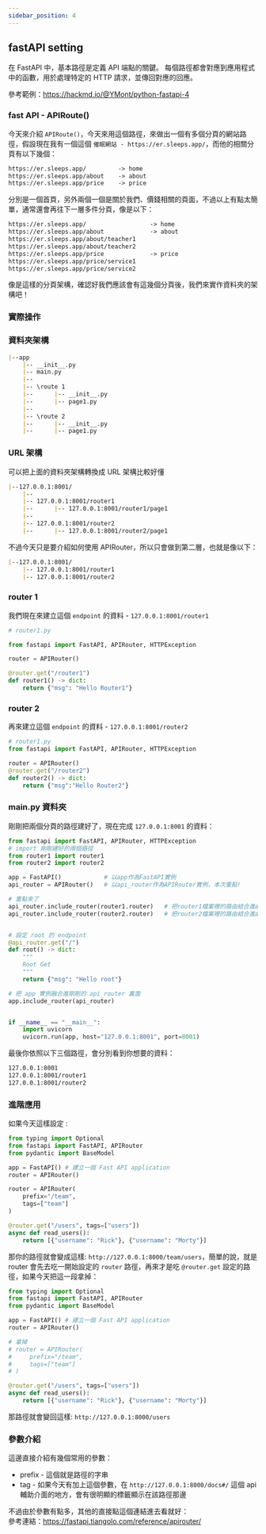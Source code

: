 ```yaml
---
sidebar_position: 4
---
```


## fastAPI setting 

在 FastAPI 中，基本路徑是定義 API 端點的關鍵。 每個路徑都會對應到應用程式中的函數，用於處理特定的 HTTP 請求，並傳回對應的回應。

參考範例：https://hackmd.io/@YMont/python-fastapi-4



### fast API - APIRoute()

今天來介紹 `APIRoute()`，今天來用這個路徑，來做出一個有多個分頁的網站路徑，假設現在我有一個這個 `催眠網站 - https://er.sleeps.app/`，而他的相關分頁有以下幾個：

```md
https://er.sleeps.app/         -> home
https://er.sleeps.app/about    -> about
https://er.sleeps.app/price    -> price
```

分別是一個首頁，另外兩個一個是關於我們、價錢相關的頁面，不過以上有點太簡單，通常還會再往下一層多件分頁，像是以下：

```md
https://er.sleeps.app/                  -> home
https://er.sleeps.app/about             -> about
https://er.sleeps.app/about/teacher1
https://er.sleeps.app/about/teacher2    
https://er.sleeps.app/price             -> price
https://er.sleeps.app/price/service1
https://er.sleeps.app/price/service2
```

像是這樣的分頁架構，確認好我們應該會有這幾個分頁後，我們來實作資料夾的架構吧！

### 實際操作


### 資料夾架構
```md
|--app
    |-- __init__.py
    |-- main.py
    |-- 
    |-- \route 1
    |--      |-- __init__.py
    |--      |-- page1.py
    |-- 
    |-- \route 2
    |--      |-- __init__.py
    |--      |-- page1.py

```

### URL 架構

可以把上面的資料夾架構轉換成 URL 架構比較好懂
```md
|--127.0.0.1:8001/
    |-- 
    |-- 127.0.0.1:8001/router1
    |--      |-- 127.0.0.1:8001/router1/page1
    |-- 
    |-- 127.0.0.1:8001/router2
    |--      |-- 127.0.0.1:8001/router2/page1
```


不過今天只是要介紹如何使用 APIRouter，所以只會做到第二層，也就是像以下：

```md
|--127.0.0.1:8001/
    |-- 127.0.0.1:8001/router1
    |-- 127.0.0.1:8001/router2    
```


### router 1

我們現在來建立這個 `endpoint` 的資料 - `127.0.0.1:8001/router1`
```py
# router1.py

from fastapi import FastAPI, APIRouter, HTTPException

router = APIRouter()

@router.get("/router1")
def router1() -> dict:
    return {"msg": "Hello Router1"}
```


### router 2
再來建立這個 `endpoint` 的資料 - `127.0.0.1:8001/router2`


```py
# router1.py
from fastapi import FastAPI, APIRouter, HTTPException

router = APIRouter()
@router.get("/router2")
def router2() -> dict:
    return {"msg":"Hello Router2"}
```

### main.py 資料夾

剛剛把兩個分頁的路徑建好了，現在完成 `127.0.0.1:8001` 的資料：

```py
from fastapi import FastAPI, APIRouter, HTTPException
# import 剛剛建好的兩個路徑
from router1 import router1
from router2 import router2

app = FastAPI()            # 以app作為FastAPI實例
api_router = APIRouter()   # 以api_router作為APIRouter實例，本次重點!

# 重點來了
api_router.include_router(router1.router)   # 把router1檔案裡的路由結合進api_router
api_router.include_router(router2.router)   # 把router2檔案裡的路由結合進api_router


# 設定 root 的 endpoint
@api_router.get("/")
def root() -> dict:
    """
    Root Get
    """
    return {"msg": "Hello root"}

# 把 app 實例融合進剛剛的 api_router 裏面
app.include_router(api_router)


if __name__ == "__main__":
    import uvicorn
    uvicorn.run(app, host="127.0.0.1:8001", port=8001)
```


最後你依照以下三個路徑，會分別看到你想要的資料：
```md
127.0.0.1:8001
127.0.0.1:8001/router1
127.0.0.1:8001/router2
```


### 進階應用

如果今天這樣設定 : 
```py
from typing import Optional
from fastapi import FastAPI, APIRouter
from pydantic import BaseModel

app = FastAPI() # 建立一個 Fast API application
router = APIRouter()

router = APIRouter(
    prefix="/team",
    tags=["team"]
)

@router.get("/users", tags=["users"])
async def read_users():
    return [{"username": "Rick"}, {"username": "Morty"}]
```

那你的路徑就會變成這樣: `http://127.0.0.1:8000/team/users`，簡單的說，就是 router 會先去吃一開始設定的 `router` 路徑，再來才是吃 `@router.get` 設定的路徑，如果今天把這一段拿掉：

```py
from typing import Optional
from fastapi import FastAPI, APIRouter
from pydantic import BaseModel

app = FastAPI() # 建立一個 Fast API application
router = APIRouter()

# 拿掉
# router = APIRouter(
#     prefix="/team",
#     tags=["team"]
# )

@router.get("/users", tags=["users"])
async def read_users():
    return [{"username": "Rick"}, {"username": "Morty"}]
```

那路徑就會變回這樣: `http://127.0.0.1:8000/users`


### 參數介紹
這邊直接介紹有幾個常用的參數：   
     
* prefix - 這個就是路徑的字串    
* tag - 如果今天有加上這個參數，在 `http://127.0.0.1:8000/docs#/` 這個 api 輔助介面的地方，會有很明顯的標籤顯示在該路徑那邊 


不過由於參數有點多，其他的直接點這個連結進去看就好：     
參考連結：https://fastapi.tiangolo.com/reference/apirouter/













